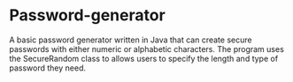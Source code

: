 # Password-generator
A basic password generator written in Java that can create secure passwords with either numeric or alphabetic characters. The program uses the SecureRandom class to allows users to specify the length and type of password they need. 
